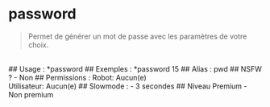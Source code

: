 # password

> Permet de générer un mot de passe avec les paramètres de votre choix.

<br>
## Usage :
*password <longueur>
## Exemples :
*password 15
## Alias :
pwd
## NSFW ?
- Non
## Permissions :
Robot: Aucun(e)
<br>
Utilisateur: Aucun(e)
## Slowmode :
- 3 secondes
## Niveau Premium
- Non premium